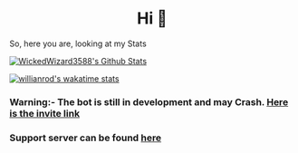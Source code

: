 <h1 align="center">Hi 👋</h1>

So, here you are, looking at my Stats

[![WickedWizard3588's Github Stats](https://github-readme-stats.vercel.app/api?username=WickedWizard3588&count_private=true&theme=dark)](https://github.com/WickedWizard3588/WickedWizard3588#hi-there-)

[![willianrod's wakatime stats](https://github-readme-stats.vercel.app/api/wakatime?username=e8c397a1-a854-4330-8f26-3a692c5f6173)](https://github.com/anuraghazra/github-readme-stats)

### Warning:- The bot is still in development and may Crash. [Here is the invite link](https://dsc.gg/invitexyborg)

### Support server can be found [here](https://dsc.gg/xyborg)